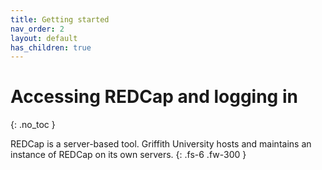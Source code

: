 ```yaml
---
title: Getting started
nav_order: 2
layout: default
has_children: true
---
```


# Accessing REDCap and logging in
{: .no_toc }

REDCap is a server-based tool. Griffith University hosts and maintains an instance of REDCap on its own servers.
{: .fs-6 .fw-300 }
<!-- You can style the preceding line using .fs for font size and .fw for font weight -->